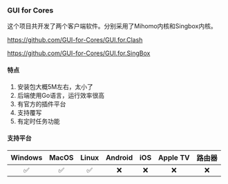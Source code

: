 ### GUI for Cores

这个项目共开发了两个客户端软件。分别采用了Mihomo内核和Singbox内核。

<c-embed>https://github.com/GUI-for-Cores/GUI.for.Clash</c-embed>

<c-embed>https://github.com/GUI-for-Cores/GUI.for.SingBox</c-embed>

#### 特点

1. 安装包大概5M左右，太小了
2. 后端使用Go语言，运行效率很高
3. 有官方的插件平台
4. 支持覆写
5. 有定时任务功能

#### 支持平台

| Windows | MacOS | Linux | Android | iOS | Apple TV | 路由器 |
| :---: | :---: | :---: | :---: | :---: | :---: | :---: |
| :white_check_mark: | :white_check_mark: | :white_check_mark: | :x: | :x: | :x: | :x: |
